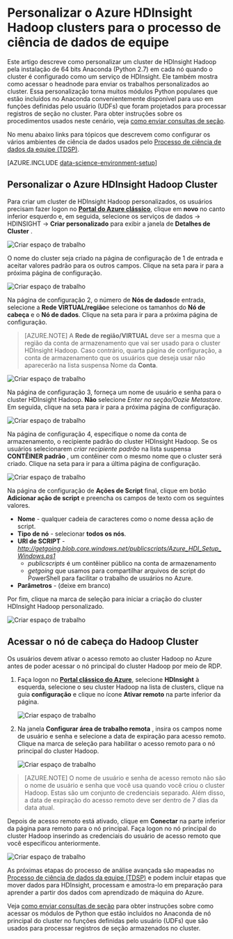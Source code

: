 <properties 
    pageTitle="Personalizar Hadoop clusters para o processo de ciência de dados de equipe | Microsoft Azure" 
    description="Módulos de Python populares disponibilizados em clusters de Azure HDInsight Hadoop personalizados."
    services="machine-learning" 
    documentationCenter="" 
    authors="bradsev" 
    manager="jhubbard" 
    editor="cgronlun"  />

<tags 
    ms.service="machine-learning" 
    ms.workload="data-services" 
    ms.tgt_pltfrm="na" 
    ms.devlang="na" 
    ms.topic="article" 
    ms.date="09/19/2016" 
    ms.author="hangzh;bradsev" />

# <a name="customize-azure-hdinsight-hadoop-clusters-for-the-team-data-science-process"></a>Personalizar o Azure HDInsight Hadoop clusters para o processo de ciência de dados de equipe 

Este artigo descreve como personalizar um cluster de HDInsight Hadoop pela instalação de 64 bits Anaconda (Python 2.7) em cada nó quando o cluster é configurado como um serviço de HDInsight. Ele também mostra como acessar o headnode para enviar os trabalhos personalizados ao cluster. Essa personalização torna muitos módulos Python populares que estão incluídos no Anaconda convenientemente disponível para uso em funções definidas pelo usuário (UDFs) que foram projetados para processar registros de seção no cluster. Para obter instruções sobre os procedimentos usados neste cenário, veja [como enviar consultas de seção](machine-learning-data-science-move-hive-tables.md#submit).

No menu abaixo links para tópicos que descrevem como configurar os vários ambientes de ciência de dados usados pelo [Processo de ciência de dados da equipe (TDSP)](data-science-process-overview.md).

[AZURE.INCLUDE [data-science-environment-setup](../../includes/cap-setup-environments.md)]


## <a name="customize"></a>Personalizar o Azure HDInsight Hadoop Cluster

Para criar um cluster de HDInsight Hadoop personalizados, os usuários precisam fazer logon no [**Portal do Azure clássico**](https://manage.windowsazure.com/), clique em **novo** no canto inferior esquerdo e, em seguida, selecione os serviços de dados -> HDINSIGHT -> **Criar personalizado** para exibir a janela de **Detalhes de Cluster** . 

![Criar espaço de trabalho](./media/machine-learning-data-science-customize-hadoop-cluster/customize-cluster-img1.png)

O nome do cluster seja criado na página de configuração de 1 de entrada e aceitar valores padrão para os outros campos. Clique na seta para ir para a próxima página de configuração. 

![Criar espaço de trabalho](./media/machine-learning-data-science-customize-hadoop-cluster/customize-cluster-img1.png)

Na página de configuração 2, o número de **Nós de dados**de entrada, selecione a **Rede VIRTUAL/região**e selecione os tamanhos do **Nó de cabeça** e o **Nó de dados**. Clique na seta para ir para a próxima página de configuração.

>[AZURE.NOTE] A **Rede de região/VIRTUAL** deve ser a mesma que a região da conta de armazenamento que vai ser usado para o cluster HDInsight Hadoop. Caso contrário, quarta página de configuração, a conta de armazenamento que os usuários que deseja usar não aparecerão na lista suspensa Nome da **Conta**.

![Criar espaço de trabalho](./media/machine-learning-data-science-customize-hadoop-cluster/customize-cluster-img3.png)

Na página de configuração 3, forneça um nome de usuário e senha para o cluster HDInsight Hadoop. **Não** selecione _Enter na seção/Oozie Metastore_. Em seguida, clique na seta para ir para a próxima página de configuração. 

![Criar espaço de trabalho](./media/machine-learning-data-science-customize-hadoop-cluster/customize-cluster-img4.png)

Na página de configuração 4, especifique o nome da conta de armazenamento, o recipiente padrão do cluster HDInsight Hadoop. Se os usuários selecionarem _criar recipiente padrão_ na lista suspensa **CONTÊINER padrão** , um contêiner com o mesmo nome que o cluster será criado. Clique na seta para ir para a última página de configuração.

![Criar espaço de trabalho](./media/machine-learning-data-science-customize-hadoop-cluster/customize-cluster-img5.png)

Na página de configuração de **Ações de Script** final, clique em botão **Adicionar ação de script** e preencha os campos de texto com os seguintes valores.
 
* **Nome** - qualquer cadeia de caracteres como o nome dessa ação de script. 
* **Tipo de nó** - selecionar **todos os nós**. 
* **URI de SCRIPT** - *http://getgoing.blob.core.windows.net/publicscripts/Azure_HDI_Setup_Windows.ps1* 
    * *publicscripts* é um contêiner público na conta de armazenamento 
    * *getgoing* que usamos para compartilhar arquivos de script do PowerShell para facilitar o trabalho de usuários no Azure. 
* **Parâmetros** - (deixe em branco)

Por fim, clique na marca de seleção para iniciar a criação do cluster HDInsight Hadoop personalizado. 

![Criar espaço de trabalho](./media/machine-learning-data-science-customize-hadoop-cluster/script-actions.png)

## <a name="headnode"></a>Acessar o nó de cabeça do Hadoop Cluster

Os usuários devem ativar o acesso remoto ao cluster Hadoop no Azure antes de poder acessar o nó principal do cluster Hadoop por meio de RDP. 

1. Faça logon no [**Portal clássico do Azure**](https://manage.windowsazure.com/), selecione **HDInsight** à esquerda, selecione o seu cluster Hadoop na lista de clusters, clique na guia **configuração** e clique no ícone **Ativar remoto** na parte inferior da página.
    
    ![Criar espaço de trabalho](./media/machine-learning-data-science-customize-hadoop-cluster/enable-remote-access-1.png)

2. Na janela **Configurar área de trabalho remota** , insira os campos nome de usuário e senha e selecione a data de expiração para acesso remoto. Clique na marca de seleção para habilitar o acesso remoto para o nó principal do cluster Hadoop.

    ![Criar espaço de trabalho](./media/machine-learning-data-science-customize-hadoop-cluster/enable-remote-access-2.png)
    
>[AZURE.NOTE] O nome de usuário e senha de acesso remoto não são o nome de usuário e senha que você usa quando você criou o cluster Hadoop. Estas são um conjunto de credenciais separado. Além disso, a data de expiração do acesso remoto deve ser dentro de 7 dias da data atual.

Depois de acesso remoto está ativado, clique em **Conectar** na parte inferior da página para remoto para o nó principal. Faça logon no nó principal do cluster Hadoop inserindo as credenciais do usuário de acesso remoto que você especificou anteriormente.

![Criar espaço de trabalho](./media/machine-learning-data-science-customize-hadoop-cluster/enable-remote-access-3.png)

As próximas etapas do processo de análise avançada são mapeadas no [Processo de ciência de dados da equipe (TDSP)](https://azure.microsoft.com/documentation/learning-paths/cortana-analytics-process/) e podem incluir etapas que mover dados para HDInsight, processam e amostra-lo em preparação para aprender a partir dos dados com aprendizado de máquina do Azure.

Veja [como enviar consultas de seção](machine-learning-data-science-move-hive-tables.md#submit) para obter instruções sobre como acessar os módulos de Python que estão incluídos no Anaconda de nó principal do cluster no funções definidas pelo usuário (UDFs) que são usados para processar registros de seção armazenados no cluster.

 
